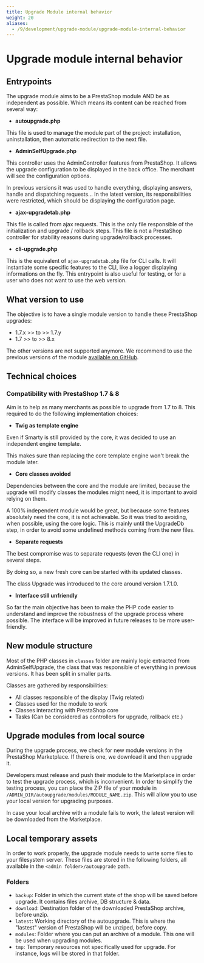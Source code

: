 ```yaml
---
title: Upgrade Module internal behavior
weight: 20
aliases:
  - /9/development/upgrade-module/upgrade-module-internal-behavior
---
```


# Upgrade module internal behavior

## Entrypoints

The upgrade module aims to be a PrestaShop module AND be as independent as possible. Which means its content can be reached from several way:

- **autoupgrade.php**

This file is used to manage the module part of the project: installation, uninstallation, then automatic redirection to the next file.

- **AdminSelfUpgrade.php**

This controller uses the AdminController features from PrestaShop. It allows the upgrade configuration to be displayed in the back office. The merchant will see the configuration options.

In previous versions it was used to handle everything, displaying answers, handle and dispatching requests... 
In the latest version, its responsibilities were restricted, which should be displaying the configuration page.

- **ajax-upgradetab.php**

This file is called from ajax requests. This is the only file responsible of the initialization and upgrade / rollback steps. This file is not a PrestaShop controller for stability reasons during upgrade/rollback processes.

- **cli-upgrade.php**

This is the equivalent of `ajax-upgradetab.php` file for CLI calls. It will instantiate some specific features to the CLI, like a logger displaying informations on the fly. This entrypoint is also useful for testing, or for a user who does not want to use the web version.

## What version to use

The objective is to have a single module version to handle these PrestaShop upgrades:

- 1.7.x >> to >> 1.7.y
- 1.7 >> to >> 8.x

The other versions are not supported anymore. We recommend to use the previous versions of the module [available on GitHub](https://github.com/PrestaShop/autoupgrade/releases/tag/v4.12.0).

## Technical choices

### Compatibility with PrestaShop 1.7 & 8

Aim is to help as many merchants as possible to upgrade from 1.7 to 8. This required to do the following implementation choices:

- **Twig as template engine**

Even if Smarty is still provided by the core, it was decided to use an independent engine template.

This makes sure than replacing the core template engine won't break the module later.

- **Core classes avoided**

Dependencies between the core and the module are limited, because the upgrade will modify classes the modules might need, it is important to avoid relying on them.

A 100% independent module would be great, but because some features absolutely need the core, it is not achievable. So it was tried to avoiding, when possible, using the core logic. This is mainly until the UpgradeDb step, in order to avoid some undefined methods coming from the new files.

- **Separate requests**

The best compromise was to separate requests (even the CLI one) in several steps.

By doing so, a new fresh core can be started with its updated classes.

The class Upgrade was introduced to the core around version 1.7.1.0.

- **Interface still unfriendly**

So far the main objective has been to make the PHP code easier to understand and improve the robustness of the upgrade process where possible. The interface will be improved in future releases to be more user-friendly.

## New module structure

Most of the PHP classes in `classes` folder are mainly logic extracted from AdminSelfUpgrade, the class that was responsible of everything in previous versions. It has been split in smaller parts.

Classes are gathered by responsibilities:

- All classes responsible of the display (Twig related)
- Classes used for the module to work
- Classes interacting with PrestaShop core
- Tasks (Can be considered as controllers for upgrade, rollback etc.)

## Upgrade modules from local source

During the upgrade process, we check for new module versions in the PrestaShop Marketplace. If there is one, we download it and then upgrade it.

Developers must release and push their module to the Marketplace in order to test the upgrade process, which is inconvenient. In order to simplify the testing process, you can place the ZIP file of your module in `/ADMIN_DIR/autoupgrade/modules/MODULE_NAME.zip`. This will allow you to use your local version for upgrading purposes.

In case your local archive with a module fails to work, the latest version will be downloaded from the Marketplace.

## Local temporary assets

In order to work properly, the upgrade module needs to write some files to your filesystem server. These files are stored in the following folders, all available in the `<admin folder>/autoupgrade` path.

### Folders

- `backup`: Folder in which the current state of the shop will be saved before upgrade. It contains files archive, DB structure & data.
- `download`: Destination folder of the downloaded PrestaShop archive, before unzip.
- `latest`: Working directory of the autoupgrade. This is where the "lastest" version of PrestaShop will be unziped, before copy.
- `modules`: Folder where you can put an archive of a module. This one will be used when upgrading modules.
- `tmp`: Temporary resources not specifically used for upgrade. For instance, logs will be stored in that folder.
